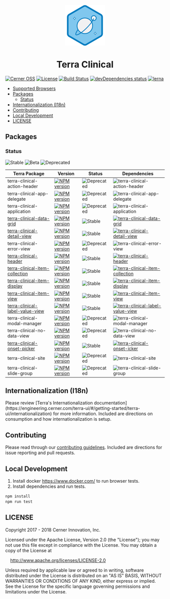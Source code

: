<!-- Logo -->
<p align="center">
  <img alt="Terra Logo" height="128" width="128" src="https://github.com/cerner/terra-clinical/raw/master/terra.png">
</p>

<!-- Name -->
<h1 align="center">
  Terra Clinical
</h1>

[![Cerner OSS](https://badgen.net/badge/Cerner/OSS/blue)](http://engineering.cerner.com/2014/01/cerner-and-open-source/)
[![License](https://badgen.net/github/license/cerner/terra-clinical)](https://github.com/cerner/terra-clinical/blob/master/LICENSE)
[![Build Status](https://badgen.net/travis/cerner/terra-clinical)](https://travis-ci.org/cerner/terra-clinical)
[![devDependencies status](https://badgen.net/david/dev/cerner/terra-clinical)](https://david-dm.org/cerner/terra-clinical?type=dev)
[![lerna](https://badgen.net/badge/maintained%20with/lerna/cc00ff)](https://lernajs.io/)

- [Supported Browsers](https://github.com/cerner/terra-ui/blob/master/src/terra-dev-site/contributing/ComponentStandards.e.contributing.md#cross-browser-support)
- [Packages](#packages)
  - [Status](#status)
- [Internationalization (I18n)](#internationalization-i18n)
- [Contributing](#contributing)
- [Local Development](#local-development)
- [LICENSE](#license)

<h2 id="packages">
  Packages
</h2>

<h3 id="status">
  Status
</h3>

![Stable](https://badgen.net/badge/status/Stable/green)
![Beta](https://badgen.net/badge/status/Beta/orange)
![Deprecated](https://badgen.net/badge/status/Deprecated/grey)


| Terra Package      | Version | Status | Dependencies |
|--------------------|---------|--------|--------------|
| terra-clinical-action-header | [![NPM version](https://badgen.net/npm/v/terra-clinical-action-header)](https://www.npmjs.org/package/terra-clinical-action-header) | ![Deprecated](https://badgen.net/badge/status/Deprecated/grey)| ![terra-clinical-action-header](https://badgen.net/badge/dependencies/n%2Fa/grey) |
| terra-clinical-app-delegate |[![NPM version](https://badgen.net/npm/v/terra-clinical-app-delegate)](https://www.npmjs.org/package/terra-clinical-app-delegate) | ![Deprecated](https://badgen.net/badge/status/Deprecated/grey)| ![terra-clinical-app-delegate](https://badgen.net/badge/dependencies/n%2Fa/grey) |
| terra-clinical-application |[![NPM version](https://badgen.net/npm/v/terra-clinical-application)](https://www.npmjs.org/package/terra-clinical-application) | ![Deprecated](https://badgen.net/badge/status/Deprecated/grey)| ![terra-clinical-application](https://badgen.net/badge/dependencies/n%2Fa/grey)
| [terra-clinical-data-grid](https://github.com/cerner/terra-clinical/tree/master/packages/terra-clinical-data-grid) | [![NPM version](https://badgen.net/npm/v/terra-clinical-data-grid)](https://www.npmjs.org/package/terra-clinical-data-grid) | ![Stable](https://badgen.net/badge/status/Stable/green) | [![terra-clinical-data-grid](https://badgen.net/david/dep/cerner/terra-clinical/packages/terra-clinical-data-grid)](https://david-dm.org/cerner/terra-clinical?path=packages/terra-clinical-data-grid) |
| [terra-clinical-detail-view](https://github.com/cerner/terra-clinical/tree/master/packages/terra-clinical-detail-view) | [![NPM version](https://badgen.net/npm/v/terra-clinical-detail-view)](https://www.npmjs.org/package/terra-clinical-detail-view) | ![Stable](https://badgen.net/badge/status/Stable/green) | [![terra-clinical-detail-view](https://badgen.net/david/dep/cerner/terra-clinical/packages/terra-clinical-detail-view)](https://david-dm.org/cerner/terra-clinical?path=packages/terra-clinical-detail-view) |
| terra-clinical-error-view | [![NPM version](https://badgen.net/npm/v/terra-clinical-error-view)](https://www.npmjs.org/package/terra-clinical-error-view) | ![Deprecated](https://badgen.net/badge/status/Deprecated/grey)| ![terra-clinical-error-view](https://badgen.net/badge/dependencies/n%2Fa/grey) |
| [terra-clinical-header](https://github.com/cerner/terra-clinical/tree/master/packages/terra-clinical-header) | [![NPM version](https://badgen.net/npm/v/terra-clinical-header)](https://www.npmjs.org/package/terra-clinical-header) | ![Stable](https://badgen.net/badge/status/Stable/green) | [![terra-clinical-header](https://badgen.net/david/dep/cerner/terra-clinical/packages/terra-clinical-header)](https://david-dm.org/cerner/terra-clinical?path=packages/terra-clinical-header) |
| [terra-clinical-item-collection](https://github.com/cerner/terra-clinical/tree/master/packages/terra-clinical-item-collection) | [![NPM version](https://badgen.net/npm/v/terra-clinical-item-collection)](https://www.npmjs.org/package/terra-clinical-item-collection) | ![Stable](https://badgen.net/badge/status/Stable/green) | [![terra-clinical-item-collection](https://badgen.net/david/dep/cerner/terra-clinical/packages/terra-clinical-item-collection)](https://david-dm.org/cerner/terra-clinical?path=packages/terra-clinical-item-collection) |
| [terra-clinical-item-display](https://github.com/cerner/terra-clinical/tree/master/packages/terra-clinical-item-display)  | [![NPM version](https://badgen.net/npm/v/terra-clinical-item-display)](https://www.npmjs.org/package/terra-clinical-item-display) | ![Stable](https://badgen.net/badge/status/Stable/green) | [![terra-clinical-item-display](https://badgen.net/david/dep/cerner/terra-clinical/packages/terra-clinical-item-display)](https://david-dm.org/cerner/terra-clinical?path=packages/terra-clinical-item-display) |
| [terra-clinical-item-view](https://github.com/cerner/terra-clinical/tree/master/packages/terra-clinical-item-view) | [![NPM version](https://badgen.net/npm/v/terra-clinical-item-view)](https://www.npmjs.org/package/terra-clinical-item-view) | ![Stable](https://badgen.net/badge/status/Stable/green) | [![terra-clinical-item-view](https://badgen.net/david/dep/cerner/terra-clinical/packages/terra-clinical-item-view)](https://david-dm.org/cerner/terra-clinical?path=packages/terra-clinical-item-view) |
| [terra-clinical-label-value-view](https://github.com/cerner/terra-clinical/tree/master/packages/terra-clinical-label-value-view) | [![NPM version](https://badgen.net/npm/v/terra-clinical-label-value-view)](https://www.npmjs.org/package/terra-clinical-label-value-view) | ![Stable](https://badgen.net/badge/status/Stable/green) | [![terra-clinical-label-value-view](https://badgen.net/david/dep/cerner/terra-clinical/packages/terra-clinical-label-value-view)](https://david-dm.org/cerner/terra-clinical?path=packages/terra-clinical-label-value-view) |
| terra-clinical-modal-manager |[![NPM version](https://badgen.net/npm/v/terra-clinical-modal-manager)](https://www.npmjs.org/package/terra-clinical-modal-manager) | ![Deprecated](https://badgen.net/badge/status/Deprecated/grey)| ![terra-clinical-modal-manager](https://badgen.net/badge/dependencies/n%2Fa/grey) |
| terra-clinical-no-data-view | [![NPM version](https://badgen.net/npm/v/terra-clinical-no-data-view)](https://www.npmjs.org/package/terra-clinical-no-data-view) | ![Deprecated](https://badgen.net/badge/status/Deprecated/grey)| ![terra-clinical-no-data-view](https://badgen.net/badge/dependencies/n%2Fa/grey) |
| [terra-clinical-onset-picker](https://github.com/cerner/terra-clinical/tree/master/packages/terra-clinical-onset-picker) | [![NPM version](https://badgen.net/npm/v/terra-clinical-onset-picker)](https://www.npmjs.org/package/terra-clinical-onset-picker) | ![Stable](https://badgen.net/badge/status/Stable/green) | [![terra-clinical-onset-icker](https://badgen.net/david/dep/cerner/terra-clinical/packages/terra-clinical-onset-picker)](https://david-dm.org/cerner/terra-clinical?path=packages/terra-clinical-onset-picker) |
| terra-clinical-site |[![NPM version](https://badgen.net/npm/v/terra-clinical-site)](https://www.npmjs.org/package/terra-clinical-site) | ![Deprecated](https://badgen.net/badge/status/Deprecated/grey)| ![terra-clinical-site](https://badgen.net/badge/dependencies/n%2Fa/grey) |
| terra-clinical-slide-group |[![NPM version](https://badgen.net/npm/v/terra-clinical-slide-group)](https://www.npmjs.org/package/terra-clinical-slide-group) | ![Deprecated](https://badgen.net/badge/status/Deprecated/grey)| ![terra-clinical-slide-group](https://badgen.net/badge/dependencies/n%2Fa/grey) |

<h2 id="internationalization-i18n">
  Internationalization (I18n)
</h2>
Please review [Terra's Internationalization documentation](https://engineering.cerner.com/terra-ui/#/getting-started/terra-ui/internationalization) for more information. Included are directions on consumption and how internationalization is setup.

<h2 id="contributing">
  Contributing
</h2>

Please read through our [contributing guidelines](CONTRIBUTING.md). Included are directions for issue reporting and pull requests.

<h2 id="local-development">
  Local Development
</h2>

1. Install docker https://www.docker.com/ to run browser tests.
2. Install dependencies and run tests.
```sh
npm install
npm run test
```

<h2 id="license">
  LICENSE
</h2>

Copyright 2017 - 2018 Cerner Innovation, Inc.

Licensed under the Apache License, Version 2.0 (the "License"); you may not use this file except in compliance with the License. You may obtain a copy of the License at

&nbsp;&nbsp;&nbsp;&nbsp;http://www.apache.org/licenses/LICENSE-2.0

Unless required by applicable law or agreed to in writing, software distributed under the License is distributed on an "AS IS" BASIS, WITHOUT WARRANTIES OR CONDITIONS OF ANY KIND, either express or implied. See the License for the specific language governing permissions and limitations under the License.
